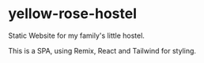 # yellow-rose-hostel

Static Website for my family's little hostel.

This is a SPA, using Remix, React and Tailwind for styling.
